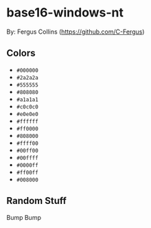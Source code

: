 # base16-windows-nt

By: Fergus Collins (https://github.com/C-Fergus)

## Colors

* `#000000`
* `#2a2a2a`
* `#555555`
* `#808080`
* `#a1a1a1`
* `#c0c0c0`
* `#e0e0e0`
* `#ffffff`
* `#ff0000`
* `#808000`
* `#ffff00`
* `#00ff00`
* `#00ffff`
* `#0000ff`
* `#ff00ff`
* `#008000`

## Random Stuff

Bump
Bump
